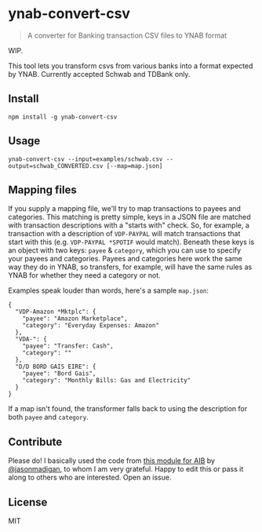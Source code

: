 # ynab-convert-csv

> A converter for Banking transaction CSV files to YNAB format

WIP.

This tool lets you transform csvs from various banks into a format expected by YNAB. Currently accepted Schwab and TDBank only.

## Install

    npm install -g ynab-convert-csv

## Usage

    ynab-convert-csv --input=examples/schwab.csv --output=schwab_CONVERTED.csv [--map=map.json]

## Mapping files

If you supply a mapping file, we'll try to map transactions to payees and categories. This matching is pretty simple, keys in a JSON file are matched with transaction descriptions with a "starts with" check. So, for example, a transaction with a description of `VDP-PAYPAL` will match transactions that start with this (e.g. `VDP-PAYPAL *SPOTIF` would match). Beneath these keys is an object with two keys: `payee` & `category`, which you can use to specify your payees and categories. Payees and categories here work the same way they do in YNAB, so transfers, for example, will have the same rules as YNAB for whether they need a category or not.

Examples speak louder than words, here's a sample `map.json`:

    {
      "VDP-Amazon *Mktplc": {
        "payee": "Amazon Marketplace",
        "category": "Everyday Expenses: Amazon"
      },
      "VDA-": {
        "payee": "Transfer: Cash",
        "category": ""
      },
      "D/D BORD GAIS EIRE": {
        "payee": "Bord Gais",
        "category": "Monthly Bills: Gas and Electricity"
      }
    }

If a map isn't found, the transformer falls back to using the description for both `payee` and `category`.

## Contribute

Please do! I basically used the code from [this module for AIB](https://github.com/jasonmadigan/aib-to-ynab) by [@jasonmadigan](https://github.com/jasonmadigan), to whom I am very grateful. Happy to edit this or pass it along to others who are interested. Open an issue.

## License

MIT